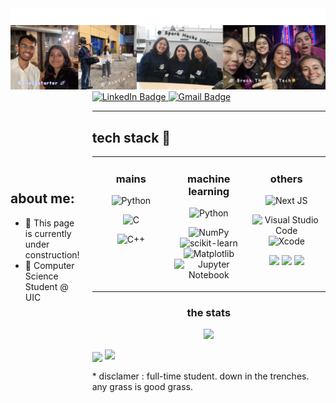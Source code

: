 <!-- banner gif generated from : https://willkessler.github.io/typed-text-gif-maker/ -->
<picture>
  <source media="(prefers-color-scheme: dark)" srcset="./zzaneer_dark.gif">
  <img src="./zzaneer_light.gif">
</picture>

<!-- canva image gallery banner -->
<img src="./gallery_banner.png">


<div style="display: flex; align-items: center;">
  <!-- Left Section with Text -->
  <div style="flex: 1; padding-right: 20px;">
    <h2>about me:</h2>
    <ul>
      <li>🌱 This page is currently under construction!</li>
      <li>💼 Computer Science Student @ UIC</li>
    </ul>
  </div>
  
  <!-- Right Section with Image -->
  <div>
<!--     <img src="./april1.PNG" alt="Profile Image" width="150px">
  </div> -->
</div>


<!-- contacts under about me -->  
<div id="badges">
  <a href="https://www.linkedin.com/in/zzaneer086">
    <img src="https://img.shields.io/badge/LinkedIn-blue?style=for-the-badge&logo=linkedin&logoColor=white" alt="LinkedIn Badge"/>
  </a>
  <a href="zzaneer086@gmail.com">
    <img src="https://img.shields.io/badge/Gmail-D14836?style=for-the-badge&logo=gmail&logoColor=white" alt="Gmail Badge"/>
  </a>
<div/>

---


<!-- TECH STACK -->
<h2>tech stack 🥞</h2>

<table><tr><td valign="top" width="25%">
<h3 align="center">mains</h3>
<div align="center">
  
  ![Python](https://img.shields.io/badge/python-3670A0?style=for-the-badge&logo=python&logoColor=ffdd54)
  
  ![C](https://img.shields.io/badge/c-%2300599C.svg?style=for-the-badge&logo=c&logoColor=white)
  
  ![C++](https://img.shields.io/badge/c++-%2300599C.svg?style=for-the-badge&logo=c%2B%2B&logoColor=white)
</div>
</a>
 </td><td valign="top" width="25%">
        
<h3 align="center">machine learning </h3>

<div align="center">
  
  ![Python](https://img.shields.io/badge/python-3670A0?style=for-the-badge&logo=python&logoColor=ffdd54)

  ![NumPy](https://img.shields.io/badge/numpy-%23013243.svg?style=for-the-badge&logo=numpy&logoColor=white)
  ![scikit-learn](https://img.shields.io/badge/scikit--learn-%23F7931E.svg?style=for-the-badge&logo=scikit-learn&logoColor=white)
  ![Matplotlib](https://img.shields.io/badge/Matplotlib-%23ffffff.svg?style=for-the-badge&logo=Matplotlib&logoColor=black)
  ![Jupyter Notebook](https://img.shields.io/badge/jupyter-%23FA0F00.svg?style=for-the-badge&logo=jupyter&logoColor=white)
</div>
</a>

</td><td valign="top" width="25%">
  
<h3 align="center">others</h3>
<div align="center">

  ![Next JS](https://img.shields.io/badge/Next-black?style=for-the-badge&logo=next.js&logoColor=white)

  ![Visual Studio Code](https://img.shields.io/badge/Visual%20Studio%20Code-0078d7.svg?style=for-the-badge&logo=visual-studio-code&logoColor=white)
  ![Xcode](https://img.shields.io/badge/Xcode-007ACC?style=for-the-badge&logo=Xcode&logoColor=white)
  
  <img src="https://img.shields.io/badge/Google%20Gemini-8E75B2?style=for-the-badge&logo=googlegemini&logoColor=white" />
  
  <img src="https://img.shields.io/badge/Google%20Analytics-E37400?style=for-the-badge&logo=google%20analytics&logoColor=white" />
  <img src="https://img.shields.io/badge/firebase-ffca28?style=for-the-badge&logo=firebase&logoColor=black" />
</div>
</a>
</td>
</tr></table>


<!-- STATS -->


<h3 align="center">the stats</h3>
<p align="center">
  <img src="https://ghchart.rshah.org/zzaneer086">
</p>
<p align="left">
  <img align="center" src="https://leetcard.jacoblin.cool/zzaneer086?ext=heatmap"/>
  <img src="april_grass.gif" height="150px">
</p>
* disclamer : full-time student. down in the trenches. any grass is good grass.


